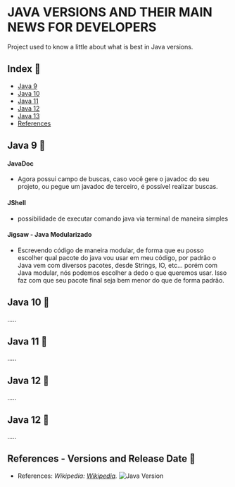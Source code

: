 # JAVA VERSIONS AND THEIR MAIN NEWS FOR DEVELOPERS

Project used to know a little about what is best in Java versions.

## Index :pushpin:

- [Java 9](#java9)
- [Java 10](#java10)
- [Java 11](#java11)
- [Java 12](#java12)
- [Java 13](#java13)
- [References](#references)

## Java 9 <a name="java9"></a> :link:

#### JavaDoc

- Agora possui campo de buscas, caso você gere o javadoc do seu projeto, ou pegue um javadoc de terceiro, é possível realizar buscas.

#### JShell

- possibilidade de executar comando java via terminal de maneira simples

#### Jigsaw - Java Modularizado

- Escrevendo código de maneira modular, de forma que eu posso escolher qual pacote do java vou usar em meu código,
por padrão o Java vem com diversos pacotes, desde Strings, IO, etc... porém com Java modular, nós podemos escolher a dedo o que queremos usar. Isso faz com que seu pacote final seja bem menor do que de forma padrão.

## Java 10 <a name="java10"></a> :link:

.....

## Java 11 <a name="java11"></a> :link:

.....

## Java 12 <a name="java12"></a> :link:

.....

## Java 12 <a name="java12"></a> :link:

.....

## References - Versions and Release Date <a name="references"></a> :link:

- References: _Wikipedia: [Wikipedia](https://en.wikipedia.org/wiki/Java_version_history)._
![Java Version](img/java-version.png.png)

